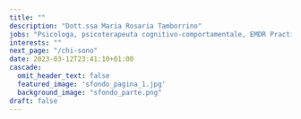 ```yaml
---
title: ""
description: "Dott.ssa Maria Rosaria Tamborrino"
jobs: "Psicologa, psicoterapeuta cognitivo-comportamentale, EMDR Practitioner" 
interests: ""
next_page: "/chi-sono"
date: 2023-03-12T23:41:10+01:00
cascade:
  omit_header_text: false
  featured_image: 'sfondo_pagina_1.jpg'
  background_image: "sfondo_parte.png"
draft: false
---
```


